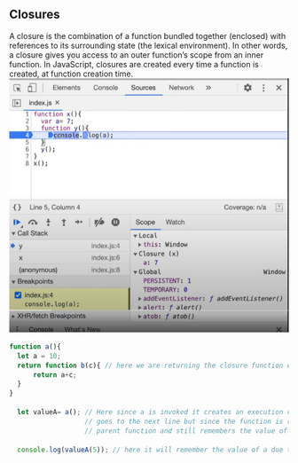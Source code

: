 ## Closures

A closure is the combination of a function bundled together (enclosed) with references to its surrounding state (the lexical environment). In other words, a closure gives you access to an outer function’s scope from an inner function. In JavaScript, closures are created every time a function is created, at function creation time.
![](../images/core-js-02.png)
```js
function a(){
  let a = 10;
  return function b(c){ // here we are returning the closure function enclosed with the             environment             (lexical scope)
      return a+c;
  }
}

  let valueA= a(); // Here since a is invoked it creates an execution context but that gets deleted when it 
                   // goes to the next line but since the function is returned it creates a closure on to the 
                   // parent function and still remembers the value of a due to closure. 
                   
  console.log(valueA(5)); // here it will remember the value of a due to closure 
```

